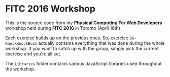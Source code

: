 # FITC 2016 Workshop

This is the source code from my **Physical Computing For Web Developers** workshop held during **FITC 2016** in Toronto (April 16th).

Each exercise builds up on the previous ones. So, exercice `06-KnockKnockBuzz` actually contains everything that was 
done during the whole workshop. If you want to catch up with the group, simply pick the current exercise and you're all set.

The `Libraries` folder contains various JavaScript libraries used throughout the workshop.
